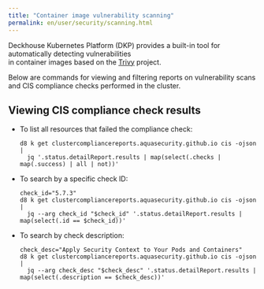```yaml
---
title: "Container image vulnerability scanning"
permalink: en/user/security/scanning.html
---
```


Deckhouse Kubernetes Platform (DKP) provides a built-in tool for automatically detecting vulnerabilities  
in container images based on the [Trivy](https://github.com/aquasecurity/trivy) project.

Below are commands for viewing and filtering reports on vulnerability scans and CIS compliance checks performed in the cluster.

## Viewing CIS compliance check results

- To list all resources that failed the compliance check:

  ```shell
  d8 k get clustercompliancereports.aquasecurity.github.io cis -ojson |
    jq '.status.detailReport.results | map(select(.checks | map(.success) | all | not))'
  ```

- To search by a specific check ID:

  ```shell
  check_id="5.7.3"
  d8 k get clustercompliancereports.aquasecurity.github.io cis -ojson |
    jq --arg check_id "$check_id" '.status.detailReport.results | map(select(.id == $check_id))'
  ```

- To search by check description:

  ```shell
  check_desc="Apply Security Context to Your Pods and Containers"
  d8 k get clustercompliancereports.aquasecurity.github.io cis -ojson |
    jq --arg check_desc "$check_desc" '.status.detailReport.results | map(select(.description == $check_desc))'
  ```
